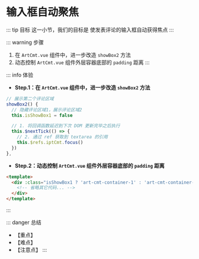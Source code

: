 # 输入框自动聚焦

::: tip 目标
这一小节，我们的目标是 使发表评论的输入框自动获得焦点
:::

::: warning 步骤

1. 在 `ArtCmt.vue` 组件中，进一步改造 `showBox2` 方法
2. 动态控制 `ArtCmt.vue` 组件外层容器底部的 `padding` 距离
:::

::: info 体验

* **Step.1：在 `ArtCmt.vue` 组件中，进一步改造 `showBox2` 方法**

```js
// 展示第二个评论区域
showBox2() {
  // 隐藏评论区域1，展示评论区域2
  this.isShowBox1 = false

  // 1. 将回调函数延迟到下次 DOM 更新完毕之后执行
  this.$nextTick(() => {
    // 2. 通过 ref 获取到 textarea 的引用
    this.$refs.iptCmt.focus()
  })
},
```

* **Step.2：动态控制 `ArtCmt.vue` 组件外层容器底部的 `padding` 距离**

```html
<template>
  <div :class="isShowBox1 ? 'art-cmt-container-1' : 'art-cmt-container-2'">
    <!-- 省略其它代码... -->
  </div>
</template>
```

:::

::: danger 总结

* 【重点】
* 【难点】
* 【注意点】
:::
